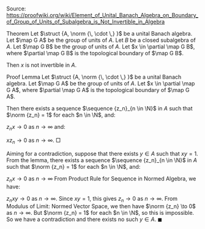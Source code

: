 # 

Source: https://proofwiki.org/wiki/Element_of_Unital_Banach_Algebra_on_Boundary_of_Group_of_Units_of_Subalgebra_is_Not_Invertible_in_Algebra

Theorem
Let $\struct {A, \norm {\, \cdot \,} }$ be a unital Banach algebra.
Let $\map G A$ be the group of units of $A$.
Let $B$ be a closed subalgebra of $A$.
Let $\map G B$ be the group of units of $A$.
Let $x \in \partial \map G B$, where $\partial \map G B$ is the topological boundary of $\map G B$.

Then $x$ is not invertible in $A$. 


Proof
Lemma
Let $\struct {A, \norm {\, \cdot \,} }$ be a unital Banach algebra.
Let $\map G A$ be the group of units of $A$. 
Let $x \in \partial \map G A$, where $\partial \map G A$ is the topological boundary of $\map G A$.

Then there exists a sequence $\sequence {z_n}_{n \in \N}$ in $A$ such that $\norm {z_n} = 1$ for each $n \in \N$, and: 

$z_n x \to 0$ as $n \to \infty$
and:

$x z_n \to 0$ as $n \to \infty$.
$\Box$

Aiming for a contradiction, suppose that there exists $y \in A$ such that $x y = 1$.
From the lemma, there exists a sequence $\sequence {z_n}_{n \in \N}$ in $A$ such that $\norm {z_n} = 1$ for each $n \in \N$, and: 

$z_n x \to 0$ as $n \to \infty$
From Product Rule for Sequence in Normed Algebra, we have: 

$z_n x y \to 0$ as $n \to \infty$.
Since $x y = 1$, this gives $z_n \to 0$ as $n \to \infty$. 
From Modulus of Limit: Normed Vector Space, we then have $\norm {z_n} \to 0$ as $n \to \infty$. 
But $\norm {z_n} = 1$ for each $n \in \N$, so this is impossible.
So we have a contradiction and there exists no such $y \in A$.
$\blacksquare$





